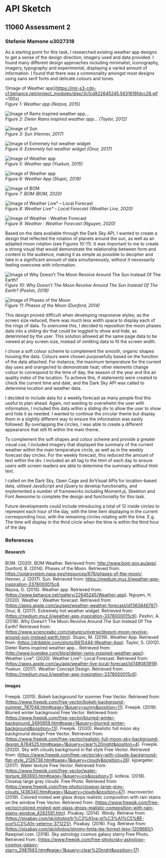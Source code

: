 # API Sketch
## 11060 Assessment 2
### Stefanie Mamone u3027318

As a starting point for this task, I researched existing weather app designs to get a sense of the design direction, imagery used and data provided. I found many different design approaches including minimalist, iconography, imagery, typography and experimental, displaying a varied amount of information. I found that there was a commonality amongst most designs using sans serif fonts and delicate colours and tones.

![Image of Weather app](https://mir-s3-cdn-cf.behance.net/project_modules/disp/3c1cd822645245.5631618fdcc28.gif =100x)  
*_Figure 1: Weather app (Nazoa, 2015)_*

![Image of Rams inspired weather app…](http://www.loveidee.com/blog/wp-content/uploads/2012/07/app.jpg)  
*_Figure 2: Dieter Rams inspired weather app… (Taylor, 2012)_*

![Image of Sun](https://miro.medium.com/max/1400/1*jHk9-_uvF3R5Lfo09sbUWA.gif)  
*_Figure 3: Sun (Henner, 2017)_*

![Image of Extremely hot weather widget](https://miro.medium.com/max/1400/1*HgDpy5xJZkiFxzM6jkf5BA.png)  
*_Figure 4: Extremely hot weather widget (Onur, 2017)_*

![Image of Weather app](https://miro.medium.com/max/1400/1*CKCFdYho7Qsbsms6QvYJpg.png)  
*_Figure 5: Weather app (Yuekun, 2015)_*

![Image of Weather app](https://cdn.dribbble.com/users/150724/screenshots/6615444/preview.png)  
*_Figure 6: Weather App (Stupic, 2019)_*

![Image of BOM](http://www.bom.gov.au/app/assets/img/screenshots/currentConditions_v2.png?v=1)  
*_Figure 7: BOM (BOM, 2020)_*

![Image of Weather Live° – Local Forecast](https://is3-ssl.mzstatic.com/image/thumb/Purple123/v4/5a/0f/35/5a0f358b-cea8-e9b0-d0bc-e062bd156df7/pr_source.jpg/392x696bb.jpg)  
*_Figure 8: Weather Live° – Local Forecast (Weather Live, 2020)_*

![Image of Weather : Weather Forecast](https://is3-ssl.mzstatic.com/image/thumb/Purple123/v4/9a/4b/62/9a4b62af-c013-b3f1-bd40-cd3e48864579/mzl.clyrxlvi.jpg/392x696bb.jpg)  
*_Figure 9: Weather : Weather Forecast (Nguyen, 2020)_*

Based on the data available through the Dark Sky API, I wanted to create a design that reflected the rotation of planets around the sun, as well as an adapted moon rotation (see Figures 10-11). It was important to me to create a strong visual that would demonstrate the relationship between form and content to the audience, making it as simple as possible to decipher and take in a significant amount of data simultaneously, without it necessarily feeling overcome with information.

![Image of Why Doesn’t The Moon Revolve Around The Sun Instead Of The Earth?](https://www.scienceabc.com/wp-content/uploads/2018/08/earth_sun___moon.jpg)  
*_Figure 10: Why Doesn’t The Moon Revolve Around The Sun Instead Of The Earth? (Peshin, 2019)_*

![Image of Phases of the Moon](https://solarsystem.nasa.gov/system/resources/detail_files/676_moon_phases.jpg)  
*_Figure 11: Phases of the Moon (Dunford, 2014)_*

This design proved difficult when developing responsive styles; as the screen size reduced, there was much less width space to display each of the rings of data. To overcome this, I decided to reposition the moon phases data into a sliding div that could be toggled to show and hide, as determined by the user. This solution allowed all the same page data to be viewed at any screen size, instead of omitting data to fit the screen width.

I chose a soft colour scheme to complement the smooth, organic shapes housing the data. Colours were chosen purposefully based on the function of the data attached. For instance, the maximum temperature for the current day uses and orange/red to demonstrate heat; other elements change colour to correspond to the time of day, the season of the year and the air quality index of the location. To achieve this, if statements were created to check the current time and date, and the Dark Sky API was called to determine location and weather data.

I decided to include data for a weekly forecast as many people find this useful to plan ahead. Again, not wanting to overwhelm the user with information, I included this data within a sliding div to allow the user to show and hide it as needed. I wanted to continue the circular theme but display them in a slightly different way to ensure the information was easily followed. By overlapping the circles, I was able to create a different appearance that still fit within the main theme.

To complement the soft shapes and colour scheme and provide a greater visual cue, I included imagery that displayed the summary of the current weather within the main temperature circle, as well as in the weekly forecast day circles. For the weekly forecast, this reduced the amount of text within the div. I included an alt tag to the html of each day to ensure users with screen readers are able to determine the summary without html text.

I called on the Dark Sky, Open Cage and AirVisual APIs for location-based data, utilised JavaScript and jQuery to develop functionality, and implemented a number of frameworks including Moment.js, Skeleton and Font Awesome to complete the design and functionality for this task.

Future developments could include introducing a total of 12 inside circles to represent each hour of the day, with the time item displaying in the current corresponding hour, with the remaining circles rotating with the time. E.g. The time will display in the third circle when the time is within the third hour of the day.

### References
#### Research
BOM. (2020). BOM Weather. Retrieved from: http://www.bom.gov.au/app/.  
Dunford, B. (2014). Phases of the Moon. Retrieved from: https://solarsystem.nasa.gov/resources/676/phases-of-the-moon/.  
Henner, J. (2017). Sun. Retrieved from: https://medium.muz.li/weather-app-inspiration-3378000015c6.  
Nazoa, G. (2015). Weather app. Retrieved from: (https://www.behance.net/gallery/22645245/Weather-app).
Nguyen, H. (2020). Weather : Weather forecast. Retrieved from: (https://apps.apple.com/au/app/weather-weather-forecast/id1363846787).
Onur, B. (2017). Extremely hot weather widget. Retrieved from: (https://medium.muz.li/weather-app-inspiration-3378000015c6).
Peshin, A. (2018). Why Doesn’t The Moon Revolve Around The Sun Instead Of The Earth? Retrieved from: (https://www.scienceabc.com/nature/universe/doesnt-moon-revolve-around-sun-instead-earth.html).
Stupic, M. (2019). Weather App. Retrieved from: (https://dribbble.com/shots/6615444-Weather-App).
Taylor, S. (2012). Dieter Rams inspired weather app… Retrieved from: (http://www.loveidee.com/blog/dieter-rams-inspired-weather-app/).
Weather Live°. (2020). Weather Live°- Local Forecast. Retrieved from: (https://apps.apple.com/au/app/weather-live-local-forecast/id749083919).
Yuekun. (2017). Weather Concept Design. Retrieved from: (https://medium.muz.li/weather-app-inspiration-3378000015c6).

#### Images
Freepik. (2015). Bokeh background for summer Free Vector. Retrieved from: (https://www.freepik.com/free-vector/bokeh-background-summer_787048.htm#page=1&query=sunny&position=11).
Freepik. (2019). Blurred winter background Free Vector. Retrieved from: (https://www.freepik.com/free-vector/blurred-winter-background_3490959.htm#page=1&query=blurred-winter-background&position=13).
Freepik. (2020). Realistic full moon sky background design Free Vector. Retrieved from: (https://www.freepik.com/free-vector/realistic-full-moon-sky-background-design_6764525.htm#page=1&query=clear%20night&position=4).
Freepik. (2020). Sky with clouds background in flat style Free Vector. Retrieved from: (https://www.freepik.com/free-vector/sky-with-clouds-background-flat-style_2126738.htm#page=1&query=cloudy&position=26).
kjpargeter. (2017). Water texture Free Vector. Retrieved from: (https://www.freepik.com/free-vector/water-texture_983693.htm#page=1&query=ice&position=1).
kotkoa. (2018). Closeup large gray clouds. Free Photo. Retrieved from: (https://www.freepik.com/free-photo/closeup-large-gray-clouds_1436340.htm#page=1&query=cloudy&position=47).
macrovector. (2019). Colored misted wet glass drops realistic composition with rain stains on the window Free Vector. Retrieved from: (https://www.freepik.com/free-vector/colored-misted-wet-glass-drops-realistic-composition-with-rain-stains-window_4282581.htm).
Pixabay. (2014). Windy. Retrieve from: (https://pixabay.com/sk/photos/tr%C3%A1va-pl%C3%A1%C5%BE-oce%C3%A1n-veterno-371221/).
Pixabay. (2016). Fog. Retrieve from: (https://pixabay.com/sk/photos/stromy-hmla-les-forrest-lesy-1209660/).
Rawpixel.com. (2018). Sky astrology cosmos galaxy starry Free Photo. Retrieved from: (https://www.freepik.com/free-photo/sky-astrology-cosmos-galaxy-starry_2987683.htm#page=1&query=clear%20night&position=17).